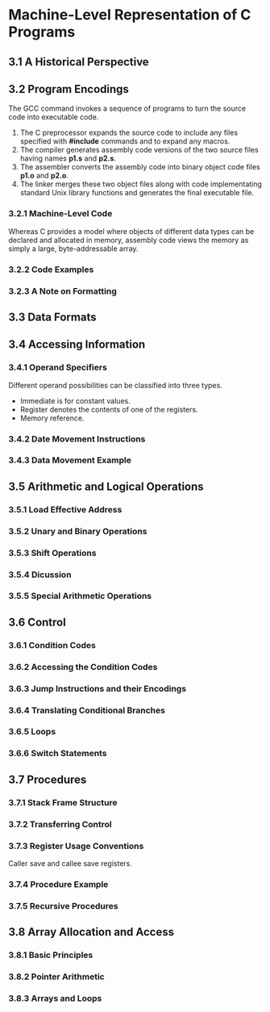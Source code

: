 Machine-Level Representation of C Programs
==========================================

3.1 A Historical Perspective
----------------------------

3.2 Program Encodings
---------------------

The GCC command invokes a sequence of programs to turn the source code into executable code.
1. The C preprocessor expands the source code to include any files specified with __#include__ commands and to expand any macros. 
2. The compiler generates assembly code versions of the two source files having names __p1.s__ and __p2.s__. 
3. The assembler converts the assembly code into binary object code files __p1.o__ and __p2.o__.
4. The linker merges these two object files along with code implementating standard Unix library functions and generates the final executable file.

### 3.2.1 Machine-Level Code

Whereas C provides a model where objects of different data types can be declared and allocated in memory, assembly code views the memory as simply a large, byte-addressable array.

### 3.2.2 Code Examples

### 3.2.3 A Note on Formatting

3.3 Data Formats
----------------

3.4 Accessing Information
-------------------------

### 3.4.1 Operand Specifiers

Different operand possibilities can be classified into three types. 
* Immediate is for constant values.
* Register denotes the contents of one of the registers.
* Memory reference.

### 3.4.2 Date Movement Instructions

### 3.4.3 Data Movement Example

3.5 Arithmetic and Logical Operations
-------------------------------------

### 3.5.1 Load Effective Address

### 3.5.2 Unary and Binary Operations

### 3.5.3 Shift Operations

### 3.5.4 Dicussion

### 3.5.5 Special Arithmetic Operations

3.6 Control
-----------

### 3.6.1 Condition Codes

### 3.6.2 Accessing the Condition Codes

### 3.6.3 Jump Instructions and their Encodings

### 3.6.4 Translating Conditional Branches

### 3.6.5 Loops

### 3.6.6 Switch Statements

3.7 Procedures
--------------

### 3.7.1 Stack Frame Structure

### 3.7.2 Transferring Control

### 3.7.3 Register Usage Conventions

Caller save and callee save registers.

### 3.7.4 Procedure Example

### 3.7.5 Recursive Procedures

3.8 Array Allocation and Access
-------------------------------

### 3.8.1 Basic Principles

### 3.8.2 Pointer Arithmetic

### 3.8.3 Arrays and Loops
